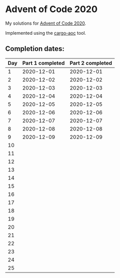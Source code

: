 # Advent of Code 2020

My solutions for [Advent of Code 2020](https://adventofcode.com/2020).

Implemented using the [cargo-aoc](https://github.com/gobanos/cargo-aoc) tool.

## Completion dates:

| Day | Part 1 completed | Part 2 completed |
|-----|------------------|------------------|
| 1   | 2020-12-01       | 2020-12-01       |
| 2   | 2020-12-02       | 2020-12-02       |
| 3   | 2020-12-03       | 2020-12-03       |
| 4   | 2020-12-04       | 2020-12-04       |
| 5   | 2020-12-05       | 2020-12-05       |
| 6   | 2020-12-06       | 2020-12-06       |
| 7   | 2020-12-07       | 2020-12-07       |
| 8   | 2020-12-08       | 2020-12-08       |
| 9   | 2020-12-09       | 2020-12-09       |
| 10  |                  |                  |
| 11  |                  |                  |
| 12  |                  |                  |
| 13  |                  |                  |
| 14  |                  |                  |
| 15  |                  |                  |
| 16  |                  |                  |
| 17  |                  |                  |
| 18  |                  |                  |
| 19  |                  |                  |
| 20  |                  |                  |
| 21  |                  |                  |
| 22  |                  |                  |
| 23  |                  |                  |
| 24  |                  |                  |
| 25  |                  |                  |
